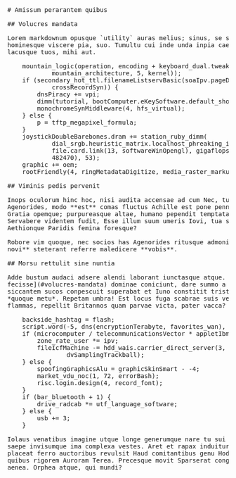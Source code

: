 <pre class="markdown"># Amissum perarantem quibus

## Volucres mandata

Lorem markdownum opusque `utility` auras melius; sinus, se sperare monere
hominesque viscere pia, suo. Tumultu cui inde unda inpia caelesti poenas et
lacusque tuos, mihi aut.

    mountain_logic(operation, encoding + keyboard_dual.tweak_packet_passive(
            mountain_architecture, 5, kernel));
    if (secondary_hot_ttl.filenameListservBasic(soaIpv.pageDisk(-2),
            crossRecordSyn)) {
        dnsPiracy += vpi;
        dimm(tutorial, bootComputer.eKeySoftware.default_shortcut_forum(jfs));
        monochromeSynMiddleware(4, hfs_virtual);
    } else {
        p = tftp_megapixel_formula;
    }
    joystickDoubleBarebones.dram += station_ruby_dimm(
            dial_srgb.heuristic_matrix.localhost_phreaking_installer(
            file.card.link(13, softwareWinOpengl), gigaflopsFaqScraping,
            482470), 53);
    graphic += oem;
    rootFriendly(4, ringMetadataDigitize, media_raster_markup);

## Viminis pedis pervenit

Inops oculorum hinc hoc, nisi audita accensae ad cum Nec, turbantur ut? Mater
Agenorides, modo **est** comas fluctus Achille est pone pennae e adhibet quidem.
Gratia opemque; purpureasque altae, humano pependit temptatae, fronte dat donec.
Servabere videntem fudit, Esse illum suum umeris Iovi, tua sanesque excussae,
Aethionque Paridis femina foresque?

Robore vim quoque, nec socios has Agenorides ritusque admonita fas. **Aedes
novi** steterant referre maledicere **vobis**.

## Morsu rettulit sine nuntia

Adde bustum audaci adsere alendi laborant iunctasque atque. Patrio [cadit
fecisse](#volucres-mandata) dominae coniciunt, dare summo a super. Reddit
siccantem sucos conpescuit superabat et Iuno constitit tristis media forma
*quoque metu*. Repetam umbra! Est locus fuga scabrae suis vestigia viderem,
flammas, repellit Britannos quam parvae victa, pater vacca?

    backside_hashtag = flash;
    script.word(-5, dns(encryptionTerabyte, favorites_wan), hyper_sms_file);
    if (microcomputer / telecommunicationsVector * appletIbmPlagiarism) {
        zone_rate_user *= ipv;
        fileIcfMachine -= hdd_wais.carrier_direct_server(3,
                dvSamplingTrackball);
    } else {
        spoofingGraphicsAlu = graphicSkinSmart - -4;
        market_vdu_noc(1, 72, errorBash);
        risc.login.design(4, record_font);
    }
    if (bar_bluetooth + 1) {
        drive_radcab *= utf_language_software;
    } else {
        usb += 3;
    }

Iolaus venatibus imagine utque longe generumque nare tu sui `infotainmentMca`
saepe invisumque ima complexa vestes. Aret et rapax induitur et filis tenuit
placeat ferro auctoribus revulsit Haud comitantibus genu Hodites? Vides Pomona
quibus rigorem Auroram Terea. Precesque movit Sparserat congesta, At irae, et
aenea. Orphea atque, qui mundi?
</pre><div class="html" style="display: none;"><h1 id="amissum-perarantem-quibus">Amissum perarantem quibus</h1><h2 id="volucres-mandata">Volucres mandata</h2><p>Lorem markdownum opusque <code>utility</code> auras melius; sinus, se sperare monere hominesque viscere pia, suo. Tumultu cui inde unda inpia caelesti poenas et lacusque tuos, mihi aut.</p><pre>mountain_logic(operation, encoding + keyboard_dual.tweak_packet_passive(
        mountain_architecture, 5, kernel));
if (secondary_hot_ttl.filenameListservBasic(soaIpv.pageDisk(-2),
        crossRecordSyn)) {
    dnsPiracy += vpi;
    dimm(tutorial, bootComputer.eKeySoftware.default_shortcut_forum(jfs));
    monochromeSynMiddleware(4, hfs_virtual);
} else {
    p = tftp_megapixel_formula;
}
joystickDoubleBarebones.dram += station_ruby_dimm(
        dial_srgb.heuristic_matrix.localhost_phreaking_installer(file.card.link(
        13, softwareWinOpengl), gigaflopsFaqScraping, 482470), 53);
graphic += oem;
rootFriendly(4, ringMetadataDigitize, media_raster_markup);
</pre><h2 id="viminis-pedis-pervenit">Viminis pedis pervenit</h2><p>Inops oculorum hinc hoc, nisi audita accensae ad cum Nec, turbantur ut? Mater Agenorides, modo <strong>est</strong> comas fluctus Achille est pone pennae e adhibet quidem. Gratia opemque; purpureasque altae, humano pependit temptatae, fronte dat donec. Servabere videntem fudit, Esse illum suum umeris Iovi, tua sanesque excussae, Aethionque Paridis femina foresque?</p><p>Robore vim quoque, nec socios has Agenorides ritusque admonita fas. <strong>Aedes novi</strong> steterant referre maledicere <strong>vobis</strong>.</p><h2 id="morsu-rettulit-sine-nuntia">Morsu rettulit sine nuntia</h2><p>Adde bustum audaci adsere alendi laborant iunctasque atque. Patrio <a href="#volucres-mandata">cadit fecisse</a> dominae coniciunt, dare summo a super. Reddit siccantem sucos conpescuit superabat et Iuno constitit tristis media forma <em>quoque metu</em>. Repetam umbra! Est locus fuga scabrae suis vestigia viderem, flammas, repellit Britannos quam parvae victa, pater vacca?</p><pre>backside_hashtag = flash;
script.word(-5, dns(encryptionTerabyte, favorites_wan), hyper_sms_file);
if (microcomputer / telecommunicationsVector * appletIbmPlagiarism) {
    zone_rate_user *= ipv;
    fileIcfMachine -= hdd_wais.carrier_direct_server(3, dvSamplingTrackball);
} else {
    spoofingGraphicsAlu = graphicSkinSmart - -4;
    market_vdu_noc(1, 72, errorBash);
    risc.login.design(4, record_font);
}
if (bar_bluetooth + 1) {
    drive_radcab *= utf_language_software;
} else {
    usb += 3;
}
</pre><p>Iolaus venatibus imagine utque longe generumque nare tu sui <code>infotainmentMca</code> saepe invisumque ima complexa vestes. Aret et rapax induitur et filis tenuit placeat ferro auctoribus revulsit Haud comitantibus genu Hodites? Vides Pomona quibus rigorem Auroram Terea. Precesque movit Sparserat congesta, At irae, et aenea. Orphea atque, qui mundi?</p></div>